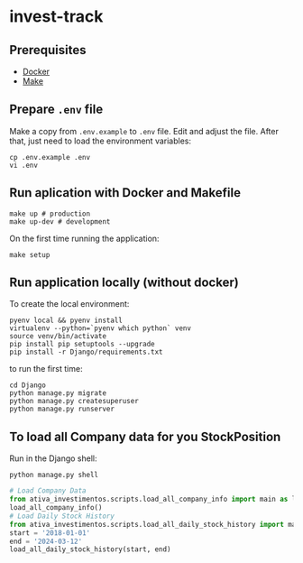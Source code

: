 # invest-track

## Prerequisites

- [Docker](https://www.docker.com/)
- [Make](https://www.gnu.org/software/make/)


## Prepare `.env` file

Make a copy from `.env.example` to `.env` file. Edit and adjust the file. After that, just need to load the environment
variables:

```shell
cp .env.example .env
vi .env
```

## Run aplication with Docker and Makefile

```shell
make up # production
make up-dev # development
```

On the first time running the application:

```shell
make setup
```

## Run application locally (without docker)

To create the local environment:

```shell
pyenv local && pyenv install
virtualenv --python=`pyenv which python` venv
source venv/bin/activate
pip install pip setuptools --upgrade
pip install -r Django/requirements.txt
```

to run the first time:

```shell
cd Django
python manage.py migrate
python manage.py createsuperuser
python manage.py runserver
```

## To load all Company data for you StockPosition
Run in the Django shell:

```shell
python manage.py shell
```

```python
# Load Company Data
from ativa_investimentos.scripts.load_all_company_info import main as load_all_company_info
load_all_company_info()
# Load Daily Stock History
from ativa_investimentos.scripts.load_all_daily_stock_history import main as load_all_daily_stock_history
start = '2018-01-01'
end = '2024-03-12'
load_all_daily_stock_history(start, end)
```